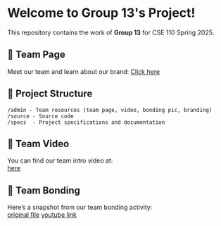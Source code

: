 # Welcome to Group 13's Project!

This repository contains the work of **Group 13** for CSE 110 Spring 2025.

## 🔗 Team Page
Meet our team and learn about our brand: [Click here](admin/team.md)

## 📁 Project Structure
```
/admin - Team resources (team page, video, bonding pic, branding)  
/source - Source code  
/specs  - Project specifications and documentation  
```

## 🎥 Team Video
You can find our team intro video at:  
[here](/admin/videos/teamintro.mp4)

## 📸 Team Bonding
Here’s a snapshot from our team bonding activity:  
[original file](/admin/teambonding.jpg)
[youtube link](https://youtu.be/PX--Qppba-c)
